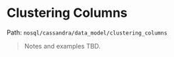 # Clustering Columns

Path: `nosql/cassandra/data_model/clustering_columns`

> Notes and examples TBD.
